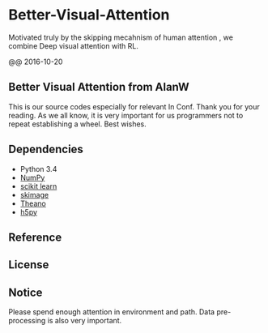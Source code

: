 # Better-Visual-Attention
Motivated truly by the skipping mecahnism of human attention , we  combine Deep visual attention with RL.

@@ 2016-10-20

## Better Visual Attention from AlanW
This is our source codes especially for relevant In Conf.
Thank you for your reading.
As we all know, it is very important for us programmers not to repeat establishing a wheel.
Best wishes.

## Dependencies
* Python 3.4
* [NumPy](http://www.numpy.org/)
* [scikit learn](http://scikit-learn.org/stable/index.html)
* [skimage](http://scikit-image.org/docs/dev/api/skimage.html)
* [Theano](http://www.deeplearning.net/software/theano/)
* [h5py](http://docs.h5py.org/en/latest/)

## Reference

## License

## Notice
Please spend enough attention in environment and path.
Data pre-processing is also very important.


